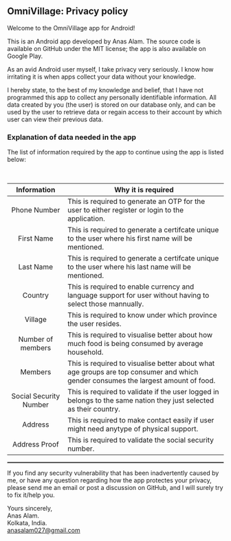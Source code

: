 ## OmniVillage: Privacy policy

Welcome to the OmniVillage app for Android!

This is an Android app developed by Anas Alam. The source code is available on GitHub under the MIT license; the app is also available on Google Play.

As an avid Android user myself, I take privacy very seriously.
I know how irritating it is when apps collect your data without your knowledge.

I hereby state, to the best of my knowledge and belief, that I have not programmed this app to collect any personally identifiable information. All data created by you (the user) is stored on our database only, and can be used by the user to retrieve data or regain access to their account by which user can view their previous data.

### Explanation of data needed in the app

The list of information required by the app to continue using the app is listed below:

<br/>

| Information | Why it is required |
| :---: | --- |
| Phone Number | This is required to generate an OTP for the user to either register or login to the application. |
| First Name | This is required to generate a certifcate unique to the user where his first name will be mentioned. |
| Last Name | This is required to generate a certifcate unique to the user where his last name will be mentioned. |
| Country | This is required to enable currency and language support for user without having to select those mannually. |
| Village | This is required to know under which province the user resides. |
| Number of members | This is required to visualise better about how much food is being consumed by average household. |
| Members | This is required to visualise better about what age groups are top consumer and which gender consumes the largest amount of food. |
| Social Security Number | This is required to validate if the user logged in belongs to the same nation they just selected as their country. |
| Address | This is required to make contact easily if user might need anytype of physical support. |
| Address Proof | This is required to validate the social security number. |

 <hr style="border:1px solid gray">

If you find any security vulnerability that has been inadvertently caused by me, or have any question regarding how the app protectes your privacy, please send me an email or post a discussion on GitHub, and I will surely try to fix it/help you.

Yours sincerely,  
Anas Alam.  
Kolkata, India.  
anasalam027@gmail.com
